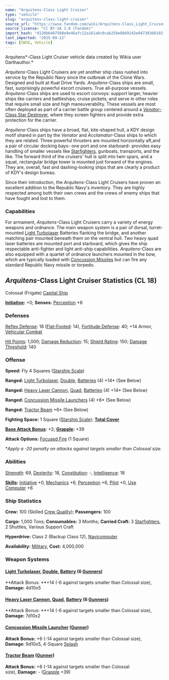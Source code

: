 ```yaml
---
name: "Arquitens-Class Light Cruiser"
type: "vehicle"
slug: "arquitens-class-light-cruiser"
source_url: "https://swse.fandom.com/wiki/Arquitens-Class_Light_Cruiser"
source_license: "CC BY-SA 3.0 (Fandom)"
import_hash: "d120b6407588e9e46afc12a161a0c0cab259e8b69142e04738368192f6807cd8"
last_imported: "2025-09-12"
tags: [SWSE, Vehicle]
---
```

Arquitens*-Class Light Cruiser vehicle data created by Wikia user Darthauthor.*

*Arquitens*-Class Light Cruisers are yet another ship class rushed into service by the Republic Navy since the outbreak of the Clone Wars. Designed and built at Kuat Drive Yards. *Arquitens*-Class ships are small, fast, surprisingly powerful escort cruisers. True all-purpose vessels. *Arquitens*-Class ships are used to escort convoys: support larger, heavier ships like carriers and battleships; cruise pickets; and serve in other roles that require small size and high maneuverability. These vessels are most often deployed as part of a carrier battle group centered around a [*Venator*-Class Star Destroyer](https://swse.fandom.com/wiki/Venator-Class_Star_Destroyer), where they screen fighters and provide extra protection for the carrier.

*Arquitens*-Class ships have a broad, flat, kite-shaped hull, a KDY design motif shared in part by the *Venator* and *Acclamator*-Class ships to which they are related. Three powerful thrusters are mounted horizontally aft,and a pair of circular docking bays- one port and one starboard- provides easy handling of smaller vessels like [Starfighters](https://swse.fandom.com/wiki/Starfighters), gunboats, transports, and the like. The forward third of the cruisers' hull is split into twin spars, and a squat, rectangular bridge tower is mounted just forward of the engines. They are, overall, fast and dashing-looking ships that are clearly a product of KDY's design bureau.

Since their introduction, the *Arquitens*-Class Light Cruisers have proven an excellent addition to the Republic Navy's inventory. They are highly respected among both their own crews and the crews of enemy ships that have fought and lost to them.

### Capabilities
For armament, *Arquitens*-Class Light Cruisers carry a variety of energy weapons and ordnance. The main weapon system is a pair of dorsal, turret-mounted [Light Turbolaser](https://swse.fandom.com/wiki/Light_Turbolaser) Batteries flanking the bridge, and another matching pair mounted beneath them on the ventral hull. Two heavy quad laser batteries are mounted port and starboard, which gives the ship respectable anti-fighter and light anti-ship capabilities. *Arquitens*-Class are also equipped with a quartet of ordnance launchers mounted in the bow, which are typically loaded with [Concussion Missiles](https://swse.fandom.com/wiki/Concussion_Missiles) but can fire any standard Republic Navy missile or torpedo.

## *Arquitens*-Class Light Cruiser Statistics (CL 18)
Colossal (Frigate) [Capital Ship](https://swse.fandom.com/wiki/Capital_Ship)

**[Initiative](https://swse.fandom.com/wiki/Initiative):** +0; **Senses:** [Perception](https://swse.fandom.com/wiki/Perception) +6

### Defenses
[Reflex Defense](https://swse.fandom.com/wiki/Reflex_Defense_(Vehicles)): 18 ([Flat-Footed](https://swse.fandom.com/wiki/Flat-Footed): 14), [Fortitude Defense](https://swse.fandom.com/wiki/Fortitude_Defense_(Vehicles)): 40; +14 Armor, [Vehicular Combat](https://swse.fandom.com/wiki/Vehicular_Combat)

[Hit Points](https://swse.fandom.com/wiki/Hit_Points): 1,000; [Damage Reduction](https://swse.fandom.com/wiki/Damage_Reduction): 15; [Shield Rating](https://swse.fandom.com/wiki/Shield_Rating): 150; [Damage Threshold](https://swse.fandom.com/wiki/Damage_Threshold_(Vehicles)): 140

### Offense
**Speed:** Fly 4 Squares ([Starship Scale](https://swse.fandom.com/wiki/Starship_Scale))

**Ranged:** [Light Turbolaser](https://swse.fandom.com/wiki/Light_Turbolaser), [Double](https://swse.fandom.com/wiki/Double), [Batteries](https://swse.fandom.com/wiki/Batteries) (4) +14* (See Below)

**Ranged:** [Heavy Laser Cannon](https://swse.fandom.com/wiki/Heavy_Laser_Cannon), [Quad](https://swse.fandom.com/wiki/Quad), [Batteries](https://swse.fandom.com/wiki/Batteries) (4) +14* (See Below)

**Ranged:** [Concussion Missile Launchers](https://swse.fandom.com/wiki/Concussion_Missile_Launchers) (4) +6* (See Below)

**Ranged:** [Tractor Beam](https://swse.fandom.com/wiki/Tractor_Beam) +6* (See Below)

**Fighting Space:** 1 Square ([Starship Scale](https://swse.fandom.com/wiki/Starship_Scale)); **[Total Cover](https://swse.fandom.com/wiki/Total_Cover)**

**[Base Attack Bonus](https://swse.fandom.com/wiki/Base_Attack_Bonus):** +2; **[Grapple](https://swse.fandom.com/wiki/Grapple):** +39

**Attack Options:** [Focused Fire](https://swse.fandom.com/wiki/Focused_Fire) (1 Square)

**Apply a -20 penalty on attacks against targets smaller than Colossal size.*

### Abilities
[Strength](https://swse.fandom.com/wiki/Strength): 69, [Dexterity](https://swse.fandom.com/wiki/Dexterity): 18, [Constitution](https://swse.fandom.com/wiki/Constitution): -, [Intelligence](https://swse.fandom.com/wiki/Intelligence): 18

**[Skills](https://swse.fandom.com/wiki/Skills):** [Initiative](https://swse.fandom.com/wiki/Initiative) +0, [Mechanics](https://swse.fandom.com/wiki/Mechanics) +6, [Perception](https://swse.fandom.com/wiki/Perception) +6, [Pilot](https://swse.fandom.com/wiki/Pilot) +0, [Use Computer](https://swse.fandom.com/wiki/Use_Computer) +6

### Ship Statistics
**Crew:** 100 (Skilled [Crew Quality](https://swse.fandom.com/wiki/Crew_Quality)); **Passengers:** 100

**Cargo:** 1,000 Tons; **Consumables:** 3 Months; **Carried Craft:** 3 [Starfighters](https://swse.fandom.com/wiki/Starfighters), 2 Shuttles, Various Support Craft 

**Hyperdrive:** Class 2 (Backup Class 12), [Navicomputer](https://swse.fandom.com/wiki/Navicomputer)

**Availability:** [Military](https://swse.fandom.com/wiki/Military), **Cost:** 4,000,000

### Weapon Systems

#### [**Light Turbolaser**](https://swse.fandom.com/wiki/Light_Turbolaser)**, [Double](https://swse.fandom.com/wiki/Double), [Battery](https://swse.fandom.com/wiki/Battery) (6 [Gunners](https://swse.fandom.com/wiki/Gunners))**
**Attack Bonus: **+14 (-6 against targets smaller than Colossal size), **Damage:** 4d10x5

#### **[Heavy Laser Cannon](https://swse.fandom.com/wiki/Heavy_Laser_Cannon), [Quad](https://swse.fandom.com/wiki/Quad), [Battery](https://swse.fandom.com/wiki/Battery) (6 [Gunners](https://swse.fandom.com/wiki/Gunners))**
**Attack Bonus: **+14 (-6 against targets smaller than Colossal size), **Damage:** 7d10x2

#### **[Concussion Missile Launcher](https://swse.fandom.com/wiki/Concussion_Missile_Launcher) ([Gunner](https://swse.fandom.com/wiki/Gunner))**
**Attack Bonus:** +6 (-14 against targets smaller than Colossal size), **Damage:** 9d10x5, 4-Square [Splash](https://swse.fandom.com/wiki/Splash)

#### **[Tractor Beam](https://swse.fandom.com/wiki/Tractor_Beam) ([Gunner](https://swse.fandom.com/wiki/Gunner))**
**Attack Bonus:** +6 (-14 against targets smaller than Colossal size), **Damage:** - ([Grapple](https://swse.fandom.com/wiki/Grapple) +39)